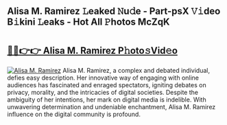 ## Alisa M. Ramirez 𝙻eaked 𝙽u𝚍e - Part-psX 𝚅𝚒deo B𝚒kini 𝙻eaks - Hot All 𝙿hotos McZqK

# <h2><a href="http://ld09gu1.urlbe.top/?page=Alisa+M.+Ramirez">🔗🔗👉👉 Alisa M. Ramirez P𝚑oto𝚜Vid𝚎o</a></h2>

[![Alisa M. Ramirez](https://i.imgur.com/eBuTRDB.gif)](http://ld09gu1.urlbe.top/?page=Alisa+M.+Ramirez)
Alisa M. Ramirez, a complex and debated individual, defies easy description. Her innovative way of engaging with online audiences has fascinated and enraged spectators, igniting debates on privacy, morality, and the intricacies of digital societies. Despite the ambiguity of her intentions, her mark on digital media is indelible. With unwavering determination and undeniable enchantment, Alisa M. Ramirez influence on the digital community is profound.
